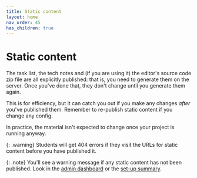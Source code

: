 ```yaml
---
title: Static content
layout: home
nav_order: 45
has_children: true
---
```



# Static content

The task list, the tech notes and (if you are using it) the editor's source
code zip file are all explicitly published: that is, you need to generate them
on the server. Once you've done that, they don't change until you generate them
again.

This is for efficiency, but it can catch you out if you make any changes
_after_ you've published them. Remember to re-publish static content if you
change any config.

In practice, the material isn't expected to change once your project is running
anyway.

{: .warning}
Students will get 404 errors if they visit the URLs for static content before
you have published it.

{: .note}
You'll see a warning message if any static content has not been published. Look
in the [admin dashboard](../running/dashboard)
or the [set-up summary](../running/setup-summary).

